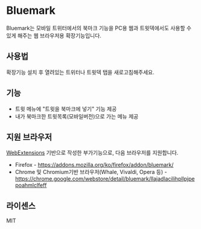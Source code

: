 # Bluemark

Bluemark는 모바일 트위터에서의 북마크 기능을 PC용 웹과 트윗덱에서도 사용할 수 있게 해주는 웹 브라우저용 확장기능입니다.

## 사용법

확장기능 설치 후 열려있는 트위터나 트윗덱 탭을 새로고침해주세요.

## 기능

- 트윗 메뉴에 "트윗을 북마크에 넣기" 기능 제공
- 내가 북마크한 트윗목록(모바일버전)으로 가는 메뉴 제공

## 지원 브라우저

[WebExtensions](https://developer.mozilla.org/ko/Add-ons/WebExtensions) 기반으로 작성한 부가기능으로, 다음 브라우저를 지원합니다.

- Firefox - https://addons.mozilla.org/ko/firefox/addon/bluemark/
- Chrome 및 Chromium기반 브라우저(Whale, Vivaldi, Opera 등) - https://chrome.google.com/webstore/detail/bluemark/llajadlacilihpllpjpepoahmlclfeff

## 라이센스

MIT
